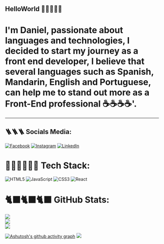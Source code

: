 ## HelloWorld 👋👋👋👋👋    
<h1> I'm Daniel, passionate about languages and technologies, I decided to start my journey as a front end developer, I believe that several languages such as Spanish, Mandarin, English and Portuguese, can help me to stand out more as a Front-End professional ☕☕☕☕'.</h1>  
<hr>

## 🪜🪜🪜 Socials Media:
[![Facebook](https://img.shields.io/badge/Facebook-%231877F2.svg?logo=Facebook&logoColor=white)](https://facebook.com/DanielMSuarez) [![Instagram](https://img.shields.io/badge/Instagram-%23E4405F.svg?logo=Instagram&logoColor=white)](https://instagram.com/danielllmalta) [![LinkedIn](https://img.shields.io/badge/LinkedIn-%230077B5.svg?logo=linkedin&logoColor=white)](https://linkedin.com/in/dmsuarez) 
# 👨‍💻👨‍💻👨‍💻 Tech Stack:
![HTML5](https://img.shields.io/badge/html5-%23E34F26.svg?style=for-the-badge&logo=html5&logoColor=white) ![JavaScript](https://img.shields.io/badge/javascript-%23323330.svg?style=for-the-badge&logo=javascript&logoColor=%23F7DF1E) ![CSS3](https://img.shields.io/badge/css3-%231572B6.svg?style=for-the-badge&logo=css3&logoColor=white) ![React](https://img.shields.io/badge/react-%2320232a.svg?style=for-the-badge&logo=react&logoColor=%2361DAFB)
# 🐈‍⬛🐈‍⬛🐈‍⬛ GitHub Stats:
![](https://github-readme-stats.vercel.app/api?username=DaniielMalta&theme=dark&hide_border=false&include_all_commits=false&count_private=false)<br/>
![](https://github-readme-streak-stats.herokuapp.com/?user=DaniielMalta&theme=dark&hide_border=false)<br/>
![](https://github-readme-stats.vercel.app/api/top-langs/?username=DaniielMalta&theme=dark&hide_border=false&include_all_commits=false&count_private=false&layout=compact) 
<!-- Proudly created with GPRM ( https://gprm.itsvg.in ) -->
[![Ashutosh's github activity graph](https://github-readme-activity-graph.vercel.app/graph?username=DaniielMalta&bg_color=0d070a&color=6051d2&line=638c66&point=2a4747&area=true&hide_border=true)](https://github.com/ashutosh00710/github-readme-activity-graph)
<a href="https://visitcount.itsvg.in">
  <img src="https://visitcount.itsvg.in/api?id=DaniielMalta&label=Profile%20Views&color=1&icon=7&pretty=false" />
</a>
